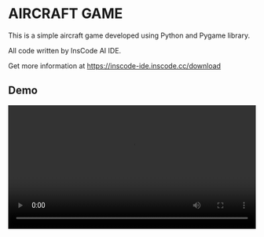 # AIRCRAFT GAME

This is a simple aircraft game developed using Python and Pygame library.

All code written by InsCode AI IDE.

Get more information at https://inscode-ide.inscode.cc/download 

## Demo

<video width="100%" controls>
  <source src="demo.mp4" type="video/mp4">
</video>